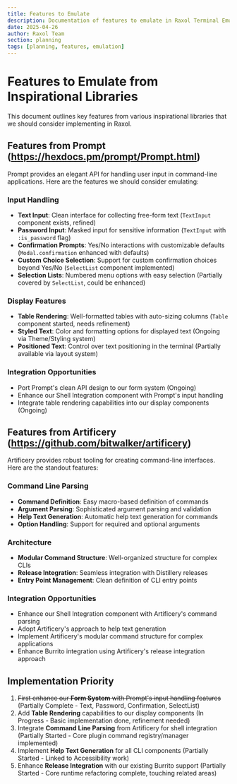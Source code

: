 ```yaml
---
title: Features to Emulate
description: Documentation of features to emulate in Raxol Terminal Emulator
date: 2025-04-26
author: Raxol Team
section: planning
tags: [planning, features, emulation]
---
```


# Features to Emulate from Inspirational Libraries

This document outlines key features from various inspirational libraries that we should consider implementing in Raxol.

## Features from Prompt (<https://hexdocs.pm/prompt/Prompt.html>)

Prompt provides an elegant API for handling user input in command-line applications. Here are the features we should consider emulating:

### Input Handling

- **Text Input**: Clean interface for collecting free-form text (`TextInput` component exists, refined)
- **Password Input**: Masked input for sensitive information (`TextInput` with `:is_password` flag)
- **Confirmation Prompts**: Yes/No interactions with customizable defaults (`Modal.confirmation` enhanced with defaults)
- **Custom Choice Selection**: Support for custom confirmation choices beyond Yes/No (`SelectList` component implemented)
- **Selection Lists**: Numbered menu options with easy selection (Partially covered by `SelectList`, could be enhanced)

### Display Features

- **Table Rendering**: Well-formatted tables with auto-sizing columns (`Table` component started, needs refinement)
- **Styled Text**: Color and formatting options for displayed text (Ongoing via Theme/Styling system)
- **Positioned Text**: Control over text positioning in the terminal (Partially available via layout system)

### Integration Opportunities

- Port Prompt's clean API design to our form system (Ongoing)
- Enhance our Shell Integration component with Prompt's input handling
- Integrate table rendering capabilities into our display components (Ongoing)

## Features from Artificery (<https://github.com/bitwalker/artificery>)

Artificery provides robust tooling for creating command-line interfaces. Here are the standout features:

### Command Line Parsing

- **Command Definition**: Easy macro-based definition of commands
- **Argument Parsing**: Sophisticated argument parsing and validation
- **Help Text Generation**: Automatic help text generation for commands
- **Option Handling**: Support for required and optional arguments

### Architecture

- **Modular Command Structure**: Well-organized structure for complex CLIs
- **Release Integration**: Seamless integration with Distillery releases
- **Entry Point Management**: Clean definition of CLI entry points

### Integration Opportunities

- Enhance our Shell Integration component with Artificery's command parsing
- Adopt Artificery's approach to help text generation
- Implement Artificery's modular command structure for complex applications
- Enhance Burrito integration using Artificery's release integration approach

## Implementation Priority

1. ~~First enhance our **Form System** with Prompt's input handling features~~ (Partially Complete - Text, Password, Confirmation, SelectList)
2. Add **Table Rendering** capabilities to our display components (In Progress - Basic implementation done, refinement needed)
3. Integrate **Command Line Parsing** from Artificery for shell integration (Partially Started - Core plugin command registry/manager implemented)
4. Implement **Help Text Generation** for all CLI components (Partially Started - Linked to Accessibility work)
5. Enhance **Release Integration** with our existing Burrito support (Partially Started - Core runtime refactoring complete, touching related areas)
